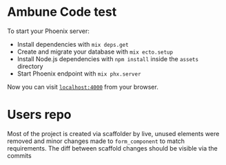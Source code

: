 # Ambune Code test

To start your Phoenix server:

  * Install dependencies with `mix deps.get`
  * Create and migrate your database with `mix ecto.setup`
  * Install Node.js dependencies with `npm install` inside the `assets` directory
  * Start Phoenix endpoint with `mix phx.server`

Now you can visit [`localhost:4000`](http://localhost:4000) from your browser.

# Users repo

Most of the project is created via scaffolder by live, unused elements were removed and minor changes made to `form_component` to match requirements. The diff between scaffold changes should be visible via the commits
